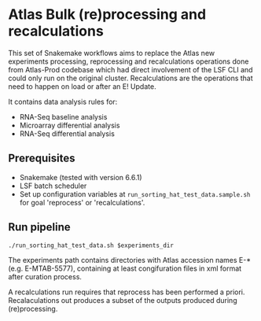 # Atlas Bulk (re)processing and recalculations

This set of Snakemake workflows aims to replace the Atlas new experiments processing, reprocessing and recalculations operations done from Atlas-Prod codebase which had direct involvement of the LSF CLI and could only run on the original cluster. Recalculations are the operations that need to happen on load or after an E! Update.

It contains data analysis rules for:
- RNA-Seq baseline analysis
- Microarray differential analysis
- RNA-Seq differential analysis

## Prerequisites

 * Snakemake (tested with version 6.6.1)
 * LSF batch scheduler
 * Set up configuration variables at `run_sorting_hat_test_data.sample.sh` for goal 'reprocess' or 'recalculations'.

## Run pipeline

```
./run_sorting_hat_test_data.sh $experiments_dir
```

The experiments path contains directories with Atlas accession names E-* (e.g. E-MTAB-5577), containing at least congifuration files in xml format after curation process.

A recalculations run requires that reprocess has been performed a priori. Recalaculations out produces a subset of the outputs produced during (re)processing.
